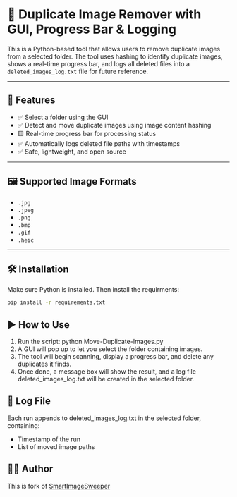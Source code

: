 # 🧹 Duplicate Image Remover with GUI, Progress Bar & Logging

This is a Python-based tool that allows users to remove duplicate images from a selected folder. The tool uses hashing to identify duplicate images, shows a real-time progress bar, and logs all deleted files into a `deleted_images_log.txt` file for future reference.

---

## 🚀 Features
- ✅ Select a folder using the GUI
- ✅ Detect and move duplicate images using image content hashing
- 🟨 Real-time progress bar for processing status
- ✅ Automatically logs deleted file paths with timestamps
- ✅ Safe, lightweight, and open source

---

## 🖼 Supported Image Formats

- `.jpg`
- `.jpeg`
- `.png`
- `.bmp`
- `.gif`
- `.heic`

---

## 🛠 Installation
Make sure Python is installed. Then install the requirments:

```bash
pip install -r requirements.txt
````
## ▶️ How to Use
1. Run the script:
     python Move-Duplicate-Images.py
2. A GUI will pop up to let you select the folder containing images.
3. The tool will begin scanning, display a progress bar, and delete any duplicates it finds.
4. Once done, a message box will show the result, and a log file deleted_images_log.txt will be created in the selected folder.

## 📝 Log File
Each run appends to deleted_images_log.txt in the selected folder, containing:
- Timestamp of the run
- List of moved image paths

## 👨‍💻 Author
This is fork of [SmartImageSweeper](https://github.com/codersattu/SmartImageSweeper)